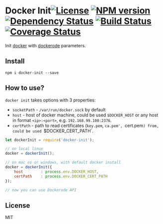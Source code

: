 # Docker Init[![License][LicenseIMGURL]][LicenseURL] [![NPM version][NPMIMGURL]][NPMURL] [![Dependency Status][DependencyStatusIMGURL]][DependencyStatusURL] [![Build Status][BuildStatusIMGURL]][BuildStatusURL] [![Coverage Status][CoverageIMGURL]][CoverageURL]

Init [docker](https://docker.io "Docker") with [dockerode](https://github.com/apocas/dockerode "Dockerode") parameters.

## Install

```
npm i docker-init --save
```

## How to use?
`docker init` takes options with 3 properties:
- `socketPath` - `/var/run/docker.sock` by default
- `host` - host of docker machine, could be used `$DOCKER_HOST` or any host in format `<ip>:<port>`, e.g. `192.168.99.100:2376`.
- `certPath` - path to read certificates (`key.pem`, `ca.pem', `cert.pem`) from, could be used `$DOCKER_CERT_PATH`.

```js
let dockerInit = require('docker-init');

// on local linux
docker = dockerInit();

// on mac os or windows, with default docker install
docker = dockerInit({
    host        : process.env.DOCKER_HOST,
    certPath    : process.env.DOCKER_CERT_PATH
});

// now you can use Dockerode API
```

## License

MIT

[NPMIMGURL]:                https://img.shields.io/npm/v/docker-init.svg?style=flat
[BuildStatusIMGURL]:        https://img.shields.io/travis/coderaiser/node-docker-init/master.svg?style=flat
[DependencyStatusIMGURL]:   https://img.shields.io/gemnasium/coderaiser/node-docker-init.svg?style=flat
[LicenseIMGURL]:            https://img.shields.io/badge/license-MIT-317BF9.svg?style=flat
[NPMURL]:                   https://npmjs.org/package/docker-init "npm"
[BuildStatusURL]:           https://travis-ci.org/coderaiser/node-docker-init  "Build Status"
[DependencyStatusURL]:      https://gemnasium.com/coderaiser/node-docker-init "Dependency Status"
[LicenseURL]:               https://tldrlegal.com/license/mit-license "MIT License"
[CoverageURL]:              https://coveralls.io/github/coderaiser/node-docker-init?branch=master
[CoverageIMGURL]:           https://coveralls.io/repos/coderaiser/node-docker-init/badge.svg?branch=master&service=github

